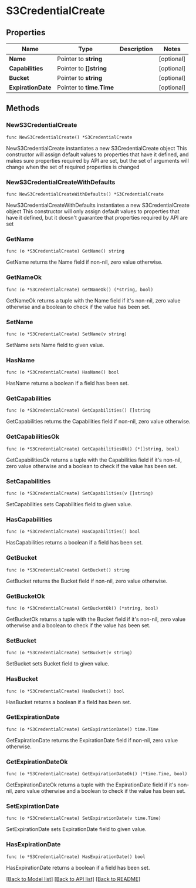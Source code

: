 # S3CredentialCreate

## Properties

Name | Type | Description | Notes
------------ | ------------- | ------------- | -------------
**Name** | Pointer to **string** |  | [optional] 
**Capabilities** | Pointer to **[]string** |  | [optional] 
**Bucket** | Pointer to **string** |  | [optional] 
**ExpirationDate** | Pointer to **time.Time** |  | [optional] 

## Methods

### NewS3CredentialCreate

`func NewS3CredentialCreate() *S3CredentialCreate`

NewS3CredentialCreate instantiates a new S3CredentialCreate object
This constructor will assign default values to properties that have it defined,
and makes sure properties required by API are set, but the set of arguments
will change when the set of required properties is changed

### NewS3CredentialCreateWithDefaults

`func NewS3CredentialCreateWithDefaults() *S3CredentialCreate`

NewS3CredentialCreateWithDefaults instantiates a new S3CredentialCreate object
This constructor will only assign default values to properties that have it defined,
but it doesn't guarantee that properties required by API are set

### GetName

`func (o *S3CredentialCreate) GetName() string`

GetName returns the Name field if non-nil, zero value otherwise.

### GetNameOk

`func (o *S3CredentialCreate) GetNameOk() (*string, bool)`

GetNameOk returns a tuple with the Name field if it's non-nil, zero value otherwise
and a boolean to check if the value has been set.

### SetName

`func (o *S3CredentialCreate) SetName(v string)`

SetName sets Name field to given value.

### HasName

`func (o *S3CredentialCreate) HasName() bool`

HasName returns a boolean if a field has been set.

### GetCapabilities

`func (o *S3CredentialCreate) GetCapabilities() []string`

GetCapabilities returns the Capabilities field if non-nil, zero value otherwise.

### GetCapabilitiesOk

`func (o *S3CredentialCreate) GetCapabilitiesOk() (*[]string, bool)`

GetCapabilitiesOk returns a tuple with the Capabilities field if it's non-nil, zero value otherwise
and a boolean to check if the value has been set.

### SetCapabilities

`func (o *S3CredentialCreate) SetCapabilities(v []string)`

SetCapabilities sets Capabilities field to given value.

### HasCapabilities

`func (o *S3CredentialCreate) HasCapabilities() bool`

HasCapabilities returns a boolean if a field has been set.

### GetBucket

`func (o *S3CredentialCreate) GetBucket() string`

GetBucket returns the Bucket field if non-nil, zero value otherwise.

### GetBucketOk

`func (o *S3CredentialCreate) GetBucketOk() (*string, bool)`

GetBucketOk returns a tuple with the Bucket field if it's non-nil, zero value otherwise
and a boolean to check if the value has been set.

### SetBucket

`func (o *S3CredentialCreate) SetBucket(v string)`

SetBucket sets Bucket field to given value.

### HasBucket

`func (o *S3CredentialCreate) HasBucket() bool`

HasBucket returns a boolean if a field has been set.

### GetExpirationDate

`func (o *S3CredentialCreate) GetExpirationDate() time.Time`

GetExpirationDate returns the ExpirationDate field if non-nil, zero value otherwise.

### GetExpirationDateOk

`func (o *S3CredentialCreate) GetExpirationDateOk() (*time.Time, bool)`

GetExpirationDateOk returns a tuple with the ExpirationDate field if it's non-nil, zero value otherwise
and a boolean to check if the value has been set.

### SetExpirationDate

`func (o *S3CredentialCreate) SetExpirationDate(v time.Time)`

SetExpirationDate sets ExpirationDate field to given value.

### HasExpirationDate

`func (o *S3CredentialCreate) HasExpirationDate() bool`

HasExpirationDate returns a boolean if a field has been set.


[[Back to Model list]](../README.md#documentation-for-models) [[Back to API list]](../README.md#documentation-for-api-endpoints) [[Back to README]](../README.md)


